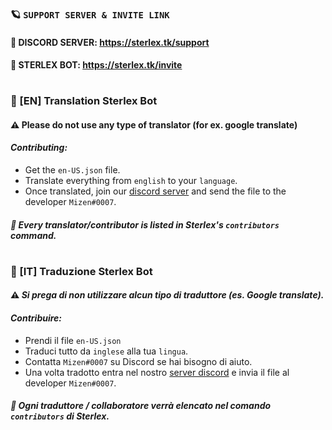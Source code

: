 ### 🪐 `SUPPORT SERVER & INVITE LINK`
#### 🔗 DISCORD SERVER: https://sterlex.tk/support
#### 🤖 STERLEX BOT: https://sterlex.tk/invite
#
### 👋 [EN] Translation Sterlex Bot
#### ⚠️ **Please do not use any type of translator (for ex. google translate)**

#### ***Contributing:***
* Get the `en-US.json` file.
* Translate everything from `english` to your `language`.
* Once translated, join our [discord server](https://discord.gg/rrrfabH) and send the file to the developer `Mizen#0007`.

#### *📜 Every translator/contributor is listed in Sterlex's `contributors` command.*
#

### 👋 [IT] Traduzione Sterlex Bot
#### ⚠️ ***Si prega di non utilizzare alcun tipo di traduttore (es. Google translate).***

#### ***Contribuire:***
* Prendi il file `en-US.json`
* Traduci tutto da `inglese` alla tua `lingua`.
* Contatta `Mizen#0007` su Discord se hai bisogno di aiuto.
* Una volta tradotto entra nel nostro [server discord](https://discord.gg/rrrfabH) e invia il file al developer `Mizen#0007`.

#### *📜 Ogni traduttore / collaboratore verrà elencato nel comando `contributors` di Sterlex.*